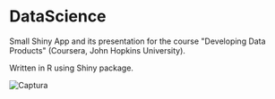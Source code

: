 # DataScience
Small Shiny App and its presentation for the course "Developing Data Products" (Coursera, John Hopkins University). 

Written in R using Shiny package.

![Captura](https://user-images.githubusercontent.com/40747197/59857028-fb671300-936f-11e9-9ac9-23a54b2c29e5.PNG)


